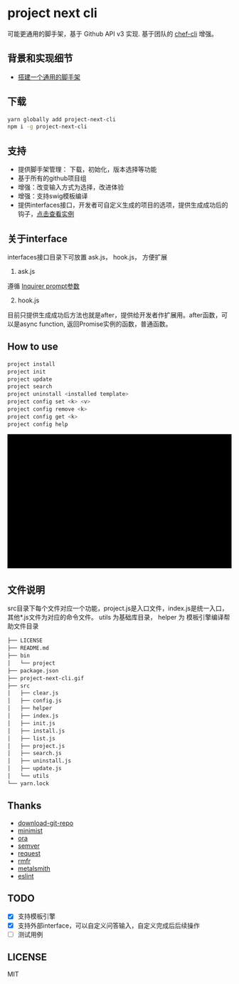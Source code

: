 # project next cli

可能更通用的脚手架，基于 Github API v3 实现. 基于团队的 [chef-cli](https://github.com/2046/chef-cli) 增强。

## 背景和实现细节

- [搭建一个通用的脚手架](https://github.com/jiangtao/blog/issues/23)

## 下载

```bash
yarn globally add project-next-cli
npm i -g project-next-cli
```

## 支持

- 提供脚手架管理： 下载，初始化，版本选择等功能
- 基于所有的github项目组
- 增强：改变输入方式为选择，改进体验
- 增强：支持swig模板编译
- 提供interfaces接口，开发者可自定义生成的项目的选项，提供生成成功后的钩子，[点击查看实例](https://github.com/project-scaffold/cli)

## 关于interface

interfaces接口目录下可放置 ask.js， hook.js， 方便扩展

1. ask.js 

遵循 [Inquirer prompt参数](https://github.com/SBoudrias/Inquirer.js#prompt)

2. hook.js 

目前只提供生成成功后方法也就是after，提供给开发者作扩展用。after函数，可以是async function, 返回Promise实例的函数，普通函数。


## How to use

```bash
project install
project init
project update
project search
project uninstall <installed template>
project config set <k> <v>
project config remove <k>
project config get <k>
project config help
```

<img src="./project-next-cli.gif" />

## 文件说明

src目录下每个文件对应一个功能，project.js是入口文件，index.js是统一入口，其他*.js文件为对应的命令文件。
utils 为基础库目录， helper 为 模板引擎编译帮助文件目录

```bash
├── LICENSE
├── README.md
├── bin
│   └── project
├── package.json
├── project-next-cli.gif
├── src
│   ├── clear.js
│   ├── config.js
│   ├── helper
│   ├── index.js
│   ├── init.js
│   ├── install.js
│   ├── list.js
│   ├── project.js
│   ├── search.js
│   ├── uninstall.js
│   ├── update.js
│   └── utils
└── yarn.lock
```

## Thanks

- [download-git-repo](https://github.com/flipxfx/download-git-repo)
- [minimist](https://github.com/substack/minimist)
- [ora](https://github.com/sindresorhus/ora)
- [semver](https://github.com/npm/node-semver)
- [request](https://github.com/request/request)
- [rmfr](https://github.com/shinnn/rmfr)
- [metalsmith](https://github.com/segmentio/metalsmith)
- [eslint](https://github.com/eslint/eslint)

## TODO

- [x] 支持模板引擎
- [x] 支持外部interface，可以自定义问答输入，自定义完成后后续操作
- [ ] 测试用例

## LICENSE

MIT
